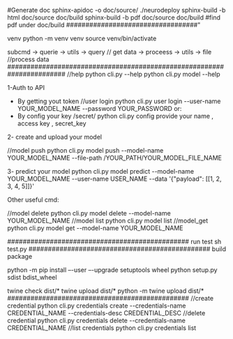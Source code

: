 
#Generate doc
sphinx-apidoc -o doc/source/ ./neurodeploy
sphinx-build -b html doc/source doc/build
sphinx-build -b pdf doc/source doc/build
#find pdf under doc/build
##################################"

venv 
python -m venv  venv
source venv/bin/activate

subcmd -> querie -> utils -> query // get data
                 -> proceess -> utils ->  file //process data
#######################################################################
//help
 python cli.py  --help
 python cli.py  model --help

1-Auth to API

 - By getting yout token
   //user login
   python cli.py  user login  --user-name YOUR_MODEL_NAME  --password YOUR_PASSWORD
 or:
 - By config your key /secret/ 
    python cli.py  config
    provide your name , access key , secret_key

2- create and upload your model
 
 //model push
 python cli.py model push --model-name YOUR_MODEL_NAME --file-path /YOUR_PATH/YOUR_MODEL_FILE_NAME

3- predict your model
 python cli.py model predict --model-name YOUR_MODEL_NAME  --user-name USER_NAME --data '{"payload": [[1, 2, 3, 4, 5]]}'


Other useful cmd: 

//model delete
 python cli.py  model delete  --model-name YOUR_MODEL_NAME
//model list
 python cli.py  model list
//model_get
 python cli.py  model get  --model-name YOUR_MODEL_NAME

###############################################
run test sh test.py 
###############################################
build package

python -m pip install –-user –-upgrade setuptools wheel
python setup.py sdist bdist_wheel

twine check dist/*
twine upload dist/*
python -m twine upload dist/*
###############################################
//create credential
 python cli.py  credentials create --credentials-name CREDENTIAL_NAME  --credentials-desc CREDENTIAL_DESC
//delete credential
 python cli.py  credentials delete  --credentials-name CREDENTIAL_NAME
//list credentials
 python cli.py  credentials list





